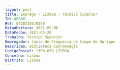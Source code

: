 ```yaml
--- 
layout: post
title: Emprego - Lisboa - Técnico Superior
Id: 86808
Ref: OE202105/0140
DataAbertura: 2021-05-06
DataFecho: 2021-05-20
Trabalho: Técnico Superior
Empregador: Junta de Freguesia de Campo de Ourique
Descricao: Biblioteca Coordenação
CodigoPostal: 1350-039 LISBOA
Concelho: Lisboa
Distrito: Lisboa
--- 
```

